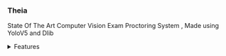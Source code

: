 ### Theia
State Of The Art Computer Vision Exam Proctoring System , Made using YoloV5 and Dlib 

<details>
<summary>Features</summary>
### You can add a header

You can add text within a collapsed section. 

You can add an image or a code block, too.

```ruby
   puts "Hello World"
```
</details>
